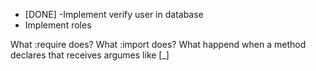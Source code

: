 * [DONE] -Implement verify user in database
* Implement roles

What :require does?
What :import does?
What happend when a method declares that receives argumes like [_]